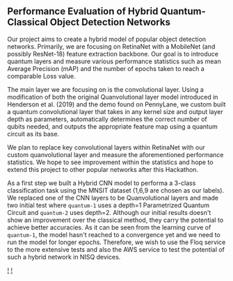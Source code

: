 ## Performance Evaluation of Hybrid Quantum-Classical Object Detection Networks 

Our project aims to create a hybrid model of popular object detection networks. Primarily, we are focusing on RetinaNet with a MobileNet (and possibly ResNet-18) feature extraction backbone. Our goal is to introduce quantum layers and measure various performance statistics such as mean Average Precision (mAP) and the number of epochs taken to reach a comparable Loss value.

The main layer we are focusing on is the convolutional layer. Using a modification of both the original Quanvolutional layer model introduced in Henderson et al. (2019) and the demo found on PennyLane, we custom built a quantum convolutional layer that takes in any kernel size and output layer depth as parameters, automatically determines the correct number of qubits needed, and outputs the appropriate feature map using a quantum circuit as its base.

We plan to replace key convolutional layers within RetinaNet with our custom quanvolutional layer and measure the aforementioned performance statistics. We hope to see improvement within the statistics and hope to extend this project to other popular networks after this Hackathon.

As a first step we built a Hybrid CNN model to performa a 3-class classification task using the MNSIT dataset (1,6,9 are chosen as our labels). We replaced one of the CNN layers to be Quanvolutional layers and made two initial test where `quantum-1` uses a depth=1 Parametrized Quantum Circuit and `quantum-2` uses depth=2. Although our initial results doesn't show an improvement over the classical method, they carry the potential to achieve better accuracies. As it can be seen from the learning curve of `quantum-1`, the model hasn't reached to a convergence yet and we need to run the model for longer epochs. Therefore, we wish to use the Floq service to the more extensive tests and also the AWS service to test the potential of such a hybrid network in NISQ devices. 

[!](./media/validation_loss.png)
[!](./media/validation_acc.png)

